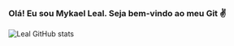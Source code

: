 ### Olá! Eu sou Mykael Leal. Seja bem-vindo ao meu Git ✌️

![Leal GitHub stats](https://github-readme-stats.vercel.app/api?username=MykaelLeal&show_icons=true&theme=radical) 
